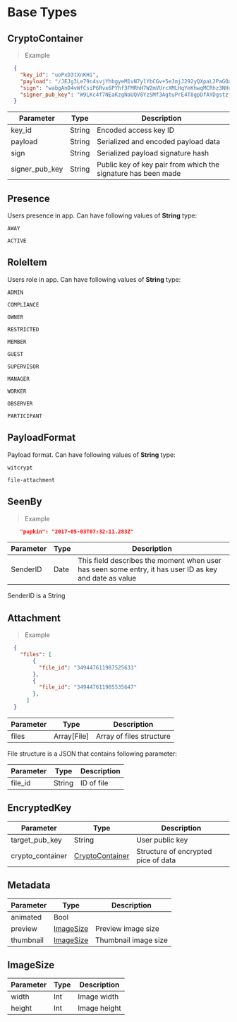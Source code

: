 # Base Types

## CryptoContainer

> Example

```json
  {
    "key_id": "uoPxD3tXnKHi",
    "payload": "/JEJg3Le79c4svjYhbgyeM1vN7ylYbCGv+5eJmjJ292yQXpaL2PaGOa/FgTok7qE1DTT6O8dJlLvcSEM5STj6DQ2BdPJ/C02kzxNsQGs7EXR1FHnYqlvMKDBxHHPRyAM9w5YEdre",
    "sign": "wabgAnD4vWfCsiP6Rvx6PYhf3FMRhH7W2mVUrcXMLHqYeKhwqMCRhz3NHrF8Q65w7TUnoaFegsSUdww9PYTFbtyD7n",
    "signer_pub_key": "W9LKc4f7NEaKzgNaUQV8YzSMf3AgtuPrE4T8gpDfAYDgstzjs2CS",
  }
```

| Parameter      |  Type   |  Description                                                   |
|----------------|---------|----------------------------------------------------------------|
| key_id         |  String |  Encoded access key ID                                         |
| payload        |  String |  Serialized and encoded payload data                           |
| sign           |  String |  Serialized payload signature hash                             |
| signer_pub_key |  String |  Public key of key pair from which the signature has been made |

## Presence

Users presence in app. Can have following values of __String__ type:

`AWAY`

`ACTIVE`

## RoleItem

Users role in app. Can have following values of __String__ type:

`ADMIN`

`COMPLIANCE`

`OWNER`

`RESTRICTED`

`MEMBER`

`GUEST`

`SUPERVISOR`

`MANAGER`

`WORKER`

`OBSERVER`

`PARTICIPANT`

## PayloadFormat

Payload format. Can have following values of __String__ type:

`witcrypt`

`file-attachment`

## SeenBy

> Example

```json
    "pupkin": "2017-05-03T07:32:11.283Z"
```

| Parameter |  Type |  Description                                                                                            |
|-----------|-------|---------------------------------------------------------------------------------------------------------|
| SenderID  |  Date |  This field describes the moment when user has seen some entry, it has user ID as key and date as value |
SenderID is a String

## Attachment

> Example

```json
  {
    "files": [
        {
          "file_id": "349447611987525633"
        },
        {
          "file_id": "349447611985535647"
        },
      ]
  }
```

| Parameter |  Type        |  Description              |
|-----------|--------------|---------------------------|
| files     |  Array[File] |  Array of files structure |


File structure is a JSON that contains following parameter:

| Parameter |  Type   |  Description |
|-----------|---------|--------------|
| file_id   |  String |  ID of file  |


## EncryptedKey

| Parameter        |  Type            |  Description                         |
|------------------|------------------|--------------------------------------|
| target_pub_key   |  String          |  User public key                     |
| crypto_container |  [CryptoContainer](#cryptocontainer) |  Structure of encrypted pice of data |

## Metadata

| Parameter | Type                    | Description          |
|-----------|-------------------------|----------------------|
| animated  | Bool                    |                      |
| preview   | [ImageSize](#imagesize) | Preview image size   |
| thumbnail | [ImageSize](#imagesize) | Thumbnail image size |

## ImageSize

| Parameter | Type | Description  |
|-----------|------|--------------|
| width     | Int  | Image width  |
| height    | Int  | Image height |
